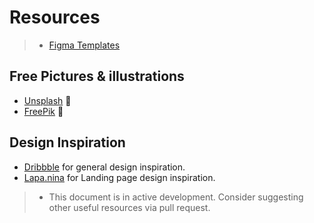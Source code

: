 # Resources

>- [Figma Templates](https://www.figma.com/templates/)

## Free Pictures & illustrations
- [Unsplash](https://unsplash.com) 🌄
- [FreePik](https://www.freepik.com/) 🌄

## Design Inspiration
- [Dribbble](https://dribbble.com/) for general design inspiration.
- [Lapa.nina](https://www.lapa.ninja/) for Landing page design inspiration.

>- This document is in active development. Consider suggesting other useful resources via pull request.
